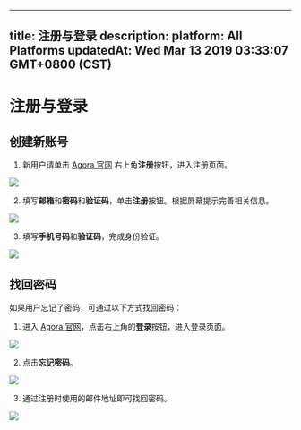 
---
title: 注册与登录
description: 
platform: All Platforms
updatedAt: Wed Mar 13 2019 03:33:07 GMT+0800 (CST)
---
# 注册与登录
## 创建新账号

1. 新用户请单击 [Agora 官网](http://www.agora.io/cn/) 右上角**注册**按钮，进入注册页面。

![](https://web-cdn.agora.io/docs-files/1552447285967)

2. 填写**邮箱**和**密码**和**验证码**，单击**注册**按钮。根据屏幕提示完善相关信息。

![](https://web-cdn.agora.io/docs-files/1552447436441)

3. 填写**手机号码**和**验证码**，完成身份验证。

![](https://web-cdn.agora.io/docs-files/1552447522206)

## 找回密码

如果用户忘记了密码，可通过以下方式找回密码：

1. 进入 [Agora 官网](http://www.agora.io/cn/)，点击右上角的**登录**按钮，进入登录页面。

![](https://web-cdn.agora.io/docs-files/1552447662883)

2. 点击**忘记密码**。

![](https://web-cdn.agora.io/docs-files/1552447886350)

3. 通过注册时使用的邮件地址即可找回密码。

![](https://web-cdn.agora.io/docs-files/1552447966404)
